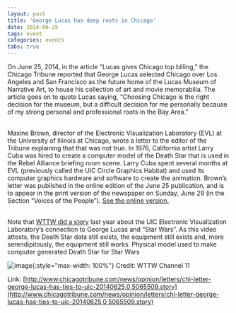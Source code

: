 ```yaml
---
layout: post
title: 'George Lucas has deep roots in Chicago'
date: 2014-06-25
tags: event
categories: events
tabs: true
---
```


On  June 25, 2014, in the article &ldquo;Lucas gives Chicago top billing,&rdquo; the Chicago Tribune reported that George Lucas selected Chicago over Los Angeles and San Francisco as the future home of the Lucas Museum of Narrative Art, to house his collection of art and movie memorabilia. The article goes on to quote Lucas saying, &ldquo;Choosing Chicago is the right decision for the museum, but a difficult decision for me personally because of my strong personal and professional roots in the Bay Area.&rdquo;<br><br>
 
Maxine Brown, director of the Electronic Visualization Laboratory (EVL) at the University of Illinois at Chicago, wrote a letter to the editor of the Tribune explaining that that was not true. In 1976, California artist Larry Cuba was hired to create a computer model of the Death Star that is used in the Rebel Alliance briefing room scene. Larry Cuba spent several months at EVL (previously called the UIC Circle Graphics Habitat) and used its computer graphics hardware and software to create the animation. Brown&rsquo;s letter was published in the online edition of the June 25 publication, and is to appear in the print version of the newspaper on Sunday, June 29 (in the Section &ldquo;Voices of the People&rdquo;). <a href="http://www.chicagotribune.com/news/opinion/letters/chi-letter-george-lucas-has-ties-to-uic-20140625,0,5065509.story">See the online version.</a><br><br>

Note that <a href="http://www.evl.uic.edu/core.php?mod=4&amp;type=4&amp;indi=859">WTTW did a story</a> last year about the UIC Electronic Visualization Laboratory&rsquo;s connection to George Lucas and &ldquo;Star Wars&rdquo;. As this video attests, the Death Star data still exists, the equipment still exists and, more serendipitously, the equipment still works.
Physical model used to make computer generated Death Star for Star Wars

![image](https://www.evl.uic.edu/output/originals/deathstar.jpg-srcw.jpg){:style="max-width: 100%"}
Credit: WTTW Channel 11


Link: [http://www.chicagotribune.com/news/opinion/letters/chi-letter-george-lucas-has-ties-to-uic-20140625,0,5065509.story](http://www.chicagotribune.com/news/opinion/letters/chi-letter-george-lucas-has-ties-to-uic-20140625,0,5065509.story)
